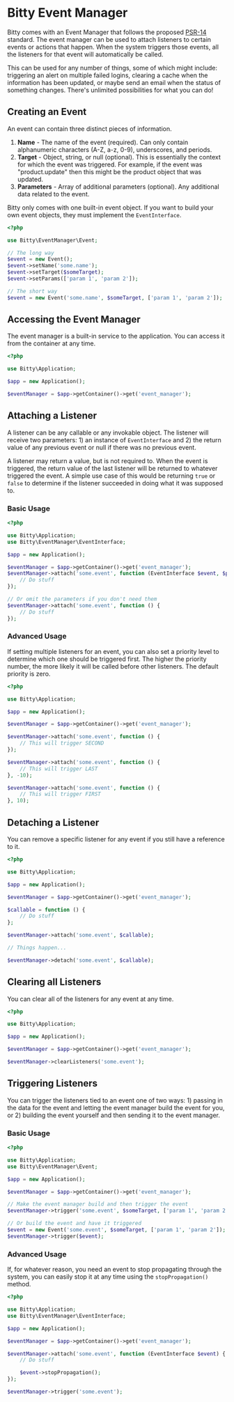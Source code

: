 # Bitty Event Manager

Bitty comes with an Event Manager that follows the proposed  [PSR-14](https://github.com/php-fig/fig-standards/blob/master/proposed/event-manager.md) standard. The event manager can be used to attach listeners to certain events or actions that happen. When the system triggers those events, all the listeners for that event will automatically be called.

This can be used for any number of things, some of which might include: triggering an alert on multiple failed logins, clearing a cache when the information has been updated, or maybe send an email when the status of something changes. There's unlimited possibilities for what you can do!

## Creating an Event

An event can contain three distinct pieces of information.

1. **Name** - The name of the event (required). Can only contain alphanumeric characters (A-Z, a-z, 0-9), underscores, and periods.
2. **Target** - Object, string, or null (optional). This is essentially the context for which the event was triggered. For example, if the event was "product.update" then this might be the product object that was updated.
3. **Parameters** - Array of additional parameters (optional). Any additional data related to the event.

Bitty only comes with one built-in event object. If you want to build your own event objects, they must implement the `EventInterface`.

```php
<?php

use Bitty\EventManager\Event;

// The long way
$event = new Event();
$event->setName('some.name');
$event->setTarget($someTarget);
$event->setParams(['param 1', 'param 2']);

// The short way
$event = new Event('some.name', $someTarget, ['param 1', 'param 2']);
```

## Accessing the Event Manager

The event manager is a built-in service to the application. You can access it from the container at any time.

```php
<?php

use Bitty\Application;

$app = new Application();

$eventManager = $app->getContainer()->get('event_manager');
```

## Attaching a Listener

A listener can be any callable or any invokable object. The listener will receive two parameters: 1) an instance of `EventInterface` and 2) the return value of any previous event or null if there was no previous event.

A listener may return a value, but is not required to. When the event is triggered, the return value of the last listener will be returned to whatever triggered the event. A simple use case of this would be returning `true` or `false` to determine if the listener succeeded in doing what it was supposed to.

### Basic Usage

```php
<?php

use Bitty\Application;
use Bitty\EventManager\EventInterface;

$app = new Application();

$eventManager = $app->getContainer()->get('event_manager');
$eventManager->attach('some.event', function (EventInterface $event, $previous = null) {
    // Do stuff
});

// Or omit the parameters if you don't need them
$eventManager->attach('some.event', function () {
    // Do stuff
});
```

### Advanced Usage

If setting multiple listeners for an event, you can also set a priority level to determine which one should be triggered first. The higher the priority number, the more likely it will be called before other listeners. The default priority is zero.

```php
<?php

use Bitty\Application;

$app = new Application();

$eventManager = $app->getContainer()->get('event_manager');

$eventManager->attach('some.event', function () {
    // This will trigger SECOND
});

$eventManager->attach('some.event', function () {
    // This will trigger LAST
}, -10);

$eventManager->attach('some.event', function () {
    // This will trigger FIRST
}, 10);
```

## Detaching a Listener

You can remove a specific listener for any event if you still have a reference to it.

```php
<?php

use Bitty\Application;

$app = new Application();

$eventManager = $app->getContainer()->get('event_manager');

$callable = function () {
    // Do stuff
};

$eventManager->attach('some.event', $callable);

// Things happen...

$eventManager->detach('some.event', $callable);
```

## Clearing all Listeners

You can clear all of the listeners for any event at any time.

```php
<?php

use Bitty\Application;

$app = new Application();

$eventManager = $app->getContainer()->get('event_manager');

$eventManager->clearListeners('some.event');
```

## Triggering Listeners

You can trigger the listeners tied to an event one of two ways: 1) passing in the data for the event and letting the event manager build the event for you, or 2) building the event yourself and then sending it to the event manager.

### Basic Usage

```php
<?php

use Bitty\Application;
use Bitty\EventManager\Event;

$app = new Application();

$eventManager = $app->getContainer()->get('event_manager');

// Make the event manager build and then trigger the event
$eventManager->trigger('some.event', $someTarget, ['param 1', 'param 2']);

// Or build the event and have it triggered
$event = new Event('some.event', $someTarget, ['param 1', 'param 2']);
$eventManager->trigger($event);
```

### Advanced Usage

If, for whatever reason, you need an event to stop propagating through the system, you can easily stop it at any time using the `stopPropagation()` method.

```php
<?php

use Bitty\Application;
use Bitty\EventManager\EventInterface;

$app = new Application();

$eventManager = $app->getContainer()->get('event_manager');

$eventManager->attach('some.event', function (EventInterface $event) {
    // Do stuff

    $event->stopPropagation();
});

$eventManager->trigger('some.event');
```
